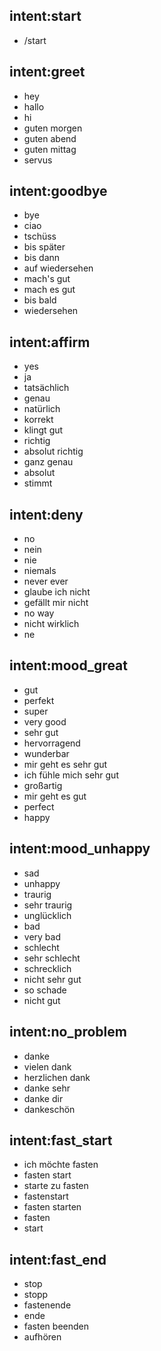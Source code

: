 ## intent:start
- /start

## intent:greet
- hey
- hallo
- hi
- guten morgen
- guten abend
- guten mittag
- servus

## intent:goodbye
- bye
- ciao
- tschüss
- bis später
- bis dann
- auf wiedersehen
- mach's gut
- mach es gut
- bis bald
- wiedersehen

## intent:affirm
- yes
- ja
- tatsächlich
- genau
- natürlich
- korrekt
- klingt gut
- richtig
- absolut richtig
- ganz genau
- absolut
- stimmt

## intent:deny
- no
- nein
- nie
- niemals
- never ever
- glaube ich nicht
- gefällt mir nicht
- no way
- nicht wirklich
- ne

## intent:mood_great
- gut
- perfekt
- super
- very good
- sehr gut
- hervorragend
- wunderbar
- mir geht es sehr gut
- ich fühle mich sehr gut
- großartig
- mir geht es gut
- perfect
- happy

## intent:mood_unhappy
- sad
- unhappy
- traurig
- sehr traurig
- unglücklich
- bad
- very bad
- schlecht
- sehr schlecht
- schrecklich
- nicht sehr gut
- so schade
- nicht gut

## intent:no_problem
- danke
- vielen dank
- herzlichen dank
- danke sehr
- danke dir
- dankeschön

## intent:fast_start
- ich möchte fasten
- fasten start
- starte zu fasten
- fastenstart
- fasten starten
- fasten
- start

## intent:fast_end
- stop
- stopp
- fastenende
- ende
- fasten beenden
- aufhören
